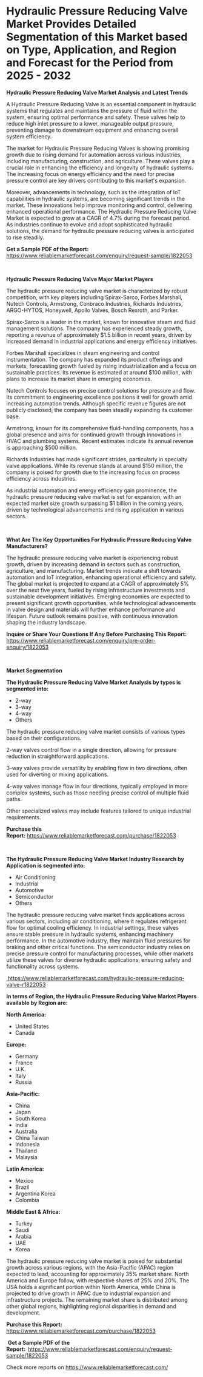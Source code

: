 <p><h1>Hydraulic Pressure Reducing Valve Market Provides Detailed Segmentation of this Market based on Type, Application, and Region and Forecast for the Period from 2025 - 2032</h1></p><p><strong>Hydraulic Pressure Reducing Valve Market Analysis and Latest Trends</strong></p>
<p><p>A Hydraulic Pressure Reducing Valve is an essential component in hydraulic systems that regulates and maintains the pressure of fluid within the system, ensuring optimal performance and safety. These valves help to reduce high inlet pressure to a lower, manageable output pressure, preventing damage to downstream equipment and enhancing overall system efficiency.</p><p>The market for Hydraulic Pressure Reducing Valves is showing promising growth due to rising demand for automation across various industries, including manufacturing, construction, and agriculture. These valves play a crucial role in enhancing the efficiency and longevity of hydraulic systems. The increasing focus on energy efficiency and the need for precise pressure control are key drivers contributing to this market's expansion.</p><p>Moreover, advancements in technology, such as the integration of IoT capabilities in hydraulic systems, are becoming significant trends in the market. These innovations help improve monitoring and control, delivering enhanced operational performance. The Hydraulic Pressure Reducing Valve Market is expected to grow at a CAGR of 4.7% during the forecast period. As industries continue to evolve and adopt sophisticated hydraulic solutions, the demand for hydraulic pressure reducing valves is anticipated to rise steadily.</p></p>
<p><strong>Get a Sample PDF of the Report:&nbsp;</strong> <a href="https://www.reliablemarketforecast.com/enquiry/request-sample/1822053?utm_campaign=1996&utm_medium=2&utm_source=Github&utm_content=ia&utm_term=18022025&utm_id=hydraulic-pressure-reducing-valve">https://www.reliablemarketforecast.com/enquiry/request-sample/1822053</a></p>
<p>&nbsp;</p>
<p><strong>Hydraulic Pressure Reducing Valve Major Market Players</strong></p>
<p><p>The hydraulic pressure reducing valve market is characterized by robust competition, with key players including Spirax-Sarco, Forbes Marshall, Nutech Controls, Armstrong, Conbraco Industries, Richards Industries, ARGO-HYTOS, Honeywell, Apollo Valves, Bosch Rexroth, and Parker. </p><p>Spirax-Sarco is a leader in the market, known for innovative steam and fluid management solutions. The company has experienced steady growth, reporting a revenue of approximately $1.5 billion in recent years, driven by increased demand in industrial applications and energy efficiency initiatives.</p><p>Forbes Marshall specializes in steam engineering and control instrumentation. The company has expanded its product offerings and markets, forecasting growth fueled by rising industrialization and a focus on sustainable practices. Its revenue is estimated at around $100 million, with plans to increase its market share in emerging economies.</p><p>Nutech Controls focuses on precise control solutions for pressure and flow. Its commitment to engineering excellence positions it well for growth amid increasing automation trends. Although specific revenue figures are not publicly disclosed, the company has been steadily expanding its customer base.</p><p>Armstrong, known for its comprehensive fluid-handling components, has a global presence and aims for continued growth through innovations in HVAC and plumbing systems. Recent estimates indicate its annual revenue is approaching $500 million.</p><p>Richards Industries has made significant strides, particularly in specialty valve applications. While its revenue stands at around $150 million, the company is poised for growth due to the increasing focus on process efficiency across industries.</p><p>As industrial automation and energy efficiency gain prominence, the hydraulic pressure reducing valve market is set for expansion, with an expected market size growth surpassing $1 billion in the coming years, driven by technological advancements and rising application in various sectors.</p></p>
<p>&nbsp;</p>
<p><strong>What Are The Key Opportunities For Hydraulic Pressure Reducing Valve Manufacturers?</strong></p>
<p><p>The hydraulic pressure reducing valve market is experiencing robust growth, driven by increasing demand in sectors such as construction, agriculture, and manufacturing. Market trends indicate a shift towards automation and IoT integration, enhancing operational efficiency and safety. The global market is projected to expand at a CAGR of approximately 5% over the next five years, fueled by rising infrastructure investments and sustainable development initiatives. Emerging economies are expected to present significant growth opportunities, while technological advancements in valve design and materials will further enhance performance and lifespan. Future outlook remains positive, with continuous innovation shaping the industry landscape.</p></p>
<p><strong>Inquire or Share Your Questions If Any Before Purchasing This Report:</strong> <a href="https://www.reliablemarketforecast.com/enquiry/pre-order-enquiry/1822053?utm_campaign=1996&utm_medium=2&utm_source=Github&utm_content=ia&utm_term=18022025&utm_id=hydraulic-pressure-reducing-valve">https://www.reliablemarketforecast.com/enquiry/pre-order-enquiry/1822053</a></p>
<p>&nbsp;</p>
<p><strong>Market Segmentation</strong></p>
<p><strong>The Hydraulic Pressure Reducing Valve Market Analysis by types is segmented into:</strong></p>
<p><ul><li>2-way</li><li>3-way</li><li>4-way</li><li>Others</li></ul></p>
<p><p>The hydraulic pressure reducing valve market consists of various types based on their configurations. </p><p>2-way valves control flow in a single direction, allowing for pressure reduction in straightforward applications. </p><p>3-way valves provide versatility by enabling flow in two directions, often used for diverting or mixing applications. </p><p>4-way valves manage flow in four directions, typically employed in more complex systems, such as those needing precise control of multiple fluid paths. </p><p>Other specialized valves may include features tailored to unique industrial requirements.</p></p>
<p><strong>Purchase this Report:&nbsp;</strong><a href="https://www.reliablemarketforecast.com/purchase/1822053?utm_campaign=1996&utm_medium=2&utm_source=Github&utm_content=ia&utm_term=18022025&utm_id=hydraulic-pressure-reducing-valve">https://www.reliablemarketforecast.com/purchase/1822053</a></p>
<p>&nbsp;</p>
<p><strong>The Hydraulic Pressure Reducing Valve Market Industry Research by Application is segmented into:</strong></p>
<p><ul><li>Air Conditioning</li><li>Industrial</li><li>Automotive</li><li>Semiconductor</li><li>Others</li></ul></p>
<p><p>The hydraulic pressure reducing valve market finds applications across various sectors, including air conditioning, where it regulates refrigerant flow for optimal cooling efficiency. In industrial settings, these valves ensure stable pressure in hydraulic systems, enhancing machinery performance. In the automotive industry, they maintain fluid pressures for braking and other critical functions. The semiconductor industry relies on precise pressure control for manufacturing processes, while other markets utilize these valves for diverse hydraulic applications, ensuring safety and functionality across systems.</p></p>
<p><a href="https://www.reliablemarketforecast.com/hydraulic-pressure-reducing-valve-r1822053?utm_campaign=1996&utm_medium=2&utm_source=Github&utm_content=ia&utm_term=18022025&utm_id=hydraulic-pressure-reducing-valve">&nbsp;https://www.reliablemarketforecast.com/hydraulic-pressure-reducing-valve-r1822053</a></p>
<p><strong>In terms of Region, the Hydraulic Pressure Reducing Valve Market Players available by Region are:</strong></p>
<p>
    <p> <strong> North America: </strong>
        <ul>
            <li>United States</li>
            <li>Canada</li>
        </ul>
        </p> 
    <p> <strong> Europe: </strong>
        <ul>
            <li>Germany</li>
            <li>France</li>
            <li>U.K.</li>
            <li>Italy</li>
            <li>Russia</li>
        </ul>
        </p> 
    <p> <strong> Asia-Pacific: </strong>
        <ul>
            <li>China</li>
            <li>Japan</li>
            <li>South Korea</li>
            <li>India</li>
            <li>Australia</li>
            <li>China Taiwan</li>
            <li>Indonesia</li>
            <li>Thailand</li>
            <li>Malaysia</li>
        </ul>
        </p> 
    <p> <strong> Latin America: </strong>
        <ul>
            <li>Mexico</li>
            <li>Brazil</li>
            <li>Argentina Korea</li>
            <li>Colombia</li>
        </ul>
        </p> 
    <p> <strong> Middle East & Africa: </strong>
        <ul>
            <li>Turkey</li>
            <li>Saudi</li>
            <li>Arabia</li>
            <li>UAE</li>
            <li>Korea</li>
        </ul>
    </p>
    </p>
<p><p>The hydraulic pressure reducing valve market is poised for substantial growth across various regions, with the Asia-Pacific (APAC) region expected to lead, accounting for approximately 35% market share. North America and Europe follow, with respective shares of 25% and 20%. The USA holds a significant portion within North America, while China is projected to drive growth in APAC due to industrial expansion and infrastructure projects. The remaining market share is distributed among other global regions, highlighting regional disparities in demand and development.</p></p>
<p><strong>Purchase this Report: </strong><a href="https://www.reliablemarketforecast.com/purchase/1822053?utm_campaign=1996&utm_medium=2&utm_source=Github&utm_content=ia&utm_term=18022025&utm_id=hydraulic-pressure-reducing-valve">https://www.reliablemarketforecast.com/purchase/1822053</a></p>
<p>&nbsp;<strong>Get a Sample PDF of the Report:&nbsp;&nbsp;</strong><a href="https://www.reliablemarketforecast.com/enquiry/request-sample/1822053?utm_campaign=1996&utm_medium=2&utm_source=Github&utm_content=ia&utm_term=18022025&utm_id=hydraulic-pressure-reducing-valve">https://www.reliablemarketforecast.com/enquiry/request-sample/1822053</a></p>
<p><strong></strong></p>
<p>Check more reports on <a href="https://www.reliablemarketforecast.com/?utm_campaign=1996&utm_medium=2&utm_source=Github&utm_content=ia&utm_term=18022025&utm_id=hydraulic-pressure-reducing-valve">https://www.reliablemarketforecast.com/</a></p>
